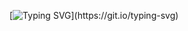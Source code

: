 [![Typing SVG](https://readme-typing-svg.demolab.com?font=Fira+Code&weight=600&size=25&pause=5000&random=false&width=435&lines=Hello%2C+I'm+Pedro+Estev%C3%A3o!)](https://git.io/typing-svg)

<!--
**Pedro-Estevao/Pedro-Estevao** is a ✨ _special_ ✨ repository because its `README.md` (this file) appears on your GitHub profile.

Here are some ideas to get you started:

- 🔭 I’m currently working on ...
- 🌱 I’m currently learning ...
- 👯 I’m looking to collaborate on ...
- 🤔 I’m looking for help with ...
- 💬 Ask me about ...
- 📫 How to reach me: ...
- 😄 Pronouns: ...
- ⚡ Fun fact: ...
-->
